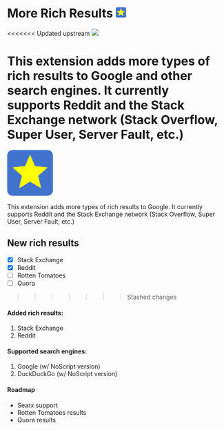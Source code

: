# More Rich Results <img src="/public/icon_106.png" width="24">

<<<<<<< Updated upstream
<img src="https://i.imgur.com/u8hI0wf.png" width="60%">

This extension adds more types of rich results to Google and other search engines. It currently supports Reddit and the Stack Exchange network (Stack Overflow, Super User, Server Fault, etc.)
=======
![Icon](/public/icon_106.png)

This extension adds more types of rich results to Google. It currently supports Reddit and the Stack Exchange network (Stack Overflow, Super User, Server Fault, etc.)

## New rich results
 - [x] Stack Exchange
 - [x] Reddit
 - [ ] Rotten Tomatoes
 - [ ] Quora
>>>>>>> Stashed changes

#### Added rich results:
 1. Stack Exchange
 2. Reddit

#### Supported search engines:
 1. Google (w/ NoScript version)
 2. DuckDuckGo (w/ NoScript version)

#### Roadmap
 - Searx support
 - Rotten Tomatoes results
 - Quora results
